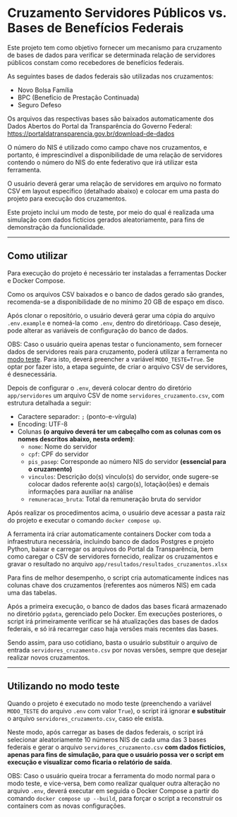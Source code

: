 # Cruzamento Servidores Públicos vs. Bases de Benefícios Federais

Este projeto tem como objetivo fornecer um mecanismo para cruzamento de bases de dados para verificar se determinada relação de servidores públicos constam como recebedores de benefícios federais.

As seguintes bases de dados federais são utilizadas nos cruzamentos:
- Novo Bolsa Família
- BPC (Benefício de Prestação Continuada)
- Seguro Defeso

Os arquivos das respectivas bases são baixados automaticamente dos Dados Abertos do Portal da Transparência do Governo Federal: https://portaldatransparencia.gov.br/download-de-dados

O número do NIS é utilizado como campo chave nos cruzamentos, e portanto, é imprescindível a disponibilidade de uma relação de servidores contendo o número do NIS do ente federativo que irá utilizar esta ferramenta.

O usuário deverá gerar uma relação de servidores em arquivo no formato CSV em layout específico (detalhado abaixo) e colocar em uma pasta do projeto para execução dos cruzamentos.

Este projeto inclui um modo de teste, por meio do qual é realizada uma simulação com dados fictícios gerados aleatoriamente, para fins de demonstração da funcionalidade.

---

## Como utilizar

Para execução do projeto é necessário ter instaladas a ferramentas Docker e Docker Compose. 

Como os arquivos CSV baixados e o banco de dados gerado são grandes, recomenda-se a disponibilidade de no mínimo 20 GB de espaço em disco.

Após clonar o repositório, o usuário deverá gerar uma cópia do arquivo `.env.example` e nomeá-la como `.env`, dentro do diretório`app`. Caso deseje, pode alterar as variáveis de configuração do banco de dados.

OBS: Caso o usuário queira apenas testar o funcionamento, sem fornecer dados de servidores reais para cruzamento, poderá utilizar a ferramenta no [modo teste](#utilizando-no-modo-teste). Para isto, deverá preencher a variável `MODO_TESTE=True`. Se optar por fazer isto, a etapa seguinte, de criar o arquivo CSV de servidores, é desnecessária.

Depois de configurar o `.env`, deverá colocar dentro do diretório `app/servidores` um arquivo CSV de nome `servidores_cruzamento.csv`, com estrutura detalhada a seguir:

- Caractere separador: `;` (ponto-e-vírgula)
- Encoding: UTF-8
- Colunas **(o arquivo deverá ter um cabeçalho com as colunas com os nomes descritos abaixo, nesta ordem)**:
  - `nome`: Nome do servidor
  - `cpf`: CPF do servidor
  - `pis_pasep`: Corresponde ao número NIS do servidor **(essencial para o cruzamento)**
  - `vinculos`: Descrição do(s) vínculo(s) do servidor, onde sugere-se colocar dados referente ao(s) cargo(s), lotação(ões) e demais informações para auxiliar na análise
  - `remuneracao_bruta`: Total da remuneração bruta do servidor 

Após realizar os procedimentos acima, o usuário deve acessar a pasta raiz do projeto e executar o comando `docker compose up`.

A ferramenta irá criar automaticamente containers Docker com toda a infraestrutura necessária, incluindo banco de dados Postgres e projeto Python, baixar e carregar os arquivos do Portal da Transparência, bem como caregar o CSV de servidores fornecido, realizar os cruzamentos e gravar o resultado no arquivo `app/resultados/resultados_cruzamentos.xlsx`

Para fins de melhor desempenho, o script cria automaticamente índices nas colunas chave dos cruzamentos (referentes aos números NIS) em cada uma das tabelas.

Após a primeira execução, o banco de dados das bases ficará armazenado no diretório `pgdata`, gerenciado pelo Docker. Em execuções posteriores, o script irá primeiramente verificar se há atualizações das bases de dados federais, e só irá recarregar caso haja versões mais recentes das bases. 

Sendo assim, para uso cotidiano, basta o usuário substituir o arquivo de entrada `servidores_cruzamento.csv` por novas versões, sempre que desejar realizar novos cruzamentos.

---

## Utilizando no modo teste

Quando o projeto é executado no modo teste (preenchendo a variável `MODO_TESTE` do arquivo `.env` com valor `True`), o script irá ignorar **e substituir** o arquivo `servidores_cruzamento.csv`, caso ele exista.

Neste modo, após carregar as bases de dados federais, o script irá selecionar aleatoriamente 10 números NIS de cada uma das 3 bases federais e gerar o arquivo `servidores_cruzamento.csv` **com dados fictícios, apenas para fins de simulação, para que o usuário possa ver o script em execução e visualizar como ficaria o relatório de saída**.

OBS: Caso o usuário queira trocar a ferramenta do modo normal para o modo teste, e vice-versa, bem como realizar qualquer outra alteração no arquivo `.env`, deverá executar em seguida o Docker Compose a partir do comando `docker compose up --build`, para forçar o script a reconstruir os containers com as novas configurações.
